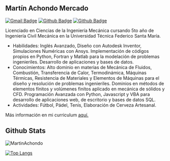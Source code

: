 
<h2>Martín Achondo Mercado</h2>

[![Gmail Badge](https://img.shields.io/badge/-martin.achondom@gmail.com-c14438?style=flat&logo=Gmail&logoColor=white&link=mailto:martin.achondom@gmail.com)](mailto:martin.achondom@gmail.com) [![Github Badge](https://img.shields.io/badge/-MartinAchondo-grey?style=flat&logo=github&logoColor=white&link=https://github.com/MartinAchondo/)](https://www.github.com/MartinAchondo/) [![Github Badge](https://img.shields.io/badge/-@martin_achondo-grey?style=flat&logo=instagram&logoColor=pink&link=https://www.instagram.com/martin_achondo/)](https://www.instagram.com/martin_achondo/)

Licenciado en Ciencias de la Ingeniería Mecánica cursando 5to año de Ingeniería Civil Mecánica en la Universidad Técnica Federico Santa María.

<ul>
   <li> Habilidades: Inglés Avanzado, Diseño con Autodesk Inventor, Simulaciones Numéricas con Ansys. Implementación de códigos propios en Python, Fortran y Matlab para la modelación de problemas ingenieriles. Desarrollo de aplicaciones y bases de datos. </li>
  <li> Conocimientos: Alto dominio en materias de Mecánica de Fluidos, Combustión, Transferencia de Calor, Termodinámica, Máquinas Térmicas, Resistencia de Materiales y Elementos de Máquinas para el diseño y resolución de problemas ingenieriles. Dominios en métodos de elementos fínitos y volúmenes finítos aplicado en mecánica de sólidos y CFD. Programación Avanzada con Python, Javascript y VBA para desarrollo de aplicaciones web, de escritorio y bases de datos SQL. </li>
  <li>  Actividades: Fútbol, Pádel, Tenis, Elaboración de Cerveza Artesanal. </li>
 </ul>
<p align='left'> Más información en mi curriculum <a href='https://drive.google.com/file/d/1TYqTaNzTwuLUHUwsBQcKIutNjcLLRmf9/view?usp=sharing' target=_blank><u>aquí</u>.</a></p>

## Github Stats

<p align=left> <img src=https://komarev.com/ghpvc/?username=MartinAchondo alt=MartinAchondo /> </p>

<!--[![Github stats](https://github-readme-stats.vercel.app/api?username=MartinAchondo&theme=tokyonight&include_all_commits=true)
](https://github.com/MartinAchondo/github-readme-stats)-->
[![Top Langs](https://github-readme-stats.vercel.app/api/top-langs/?username=MartinAchondo&layout=compact&theme=tokyonight&langs_count=8)
](https://github.com/MartinAchondo/github-readme-stats)

 
